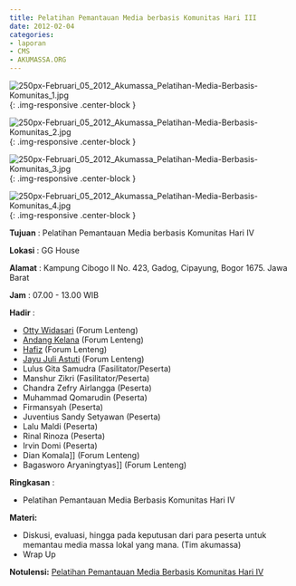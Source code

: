```yaml
---
title: Pelatihan Pemantauan Media berbasis Komunitas Hari III
date: 2012-02-04
categories:
- laporan
- CMS
- AKUMASSA.ORG
---
```


![250px-Februari_05_2012_Akumassa_Pelatihan-Media-Berbasis-Komunitas_1.jpg](/uploads/250px-Februari_05_2012_Akumassa_Pelatihan-Media-Berbasis-Komunitas_1.jpg){: .img-responsive .center-block }

![250px-Februari_05_2012_Akumassa_Pelatihan-Media-Berbasis-Komunitas_2.jpg](/uploads/250px-Februari_05_2012_Akumassa_Pelatihan-Media-Berbasis-Komunitas_2.jpg){: .img-responsive .center-block }

![250px-Februari_05_2012_Akumassa_Pelatihan-Media-Berbasis-Komunitas_3.jpg](/uploads/250px-Februari_05_2012_Akumassa_Pelatihan-Media-Berbasis-Komunitas_3.jpg){: .img-responsive .center-block }

![250px-Februari_05_2012_Akumassa_Pelatihan-Media-Berbasis-Komunitas_4.jpg](/uploads/250px-Februari_05_2012_Akumassa_Pelatihan-Media-Berbasis-Komunitas_4.jpg){: .img-responsive .center-block }

**Tujuan** : Pelatihan Pemantauan Media berbasis Komunitas Hari IV

**Lokasi** : 	GG House

**Alamat** : Kampung Cibogo II No. 423, Gadog, Cipayung, Bogor 1675. Jawa Barat

**Jam** : 07.00 - 13.00 WIB 

**Hadir** : 
* [Otty Widasari](http://wiki.ciptamedia.org/wiki/Otty_Widasari) (Forum Lenteng)
* [Andang Kelana](http://wiki.ciptamedia.org/wiki/Andang_Kelana) (Forum Lenteng)
* [Hafiz](http://wiki.ciptamedia.org/wiki/Hafiz) (Forum Lenteng)
* [Jayu Juli Astuti](http://wiki.ciptamedia.org/wiki/Jayu_Juli_Astuti) (Forum Lenteng)
* Lulus Gita Samudra (Fasilitator/Peserta)
* Manshur Zikri (Fasilitator/Peserta) 
* Chandra Zefry Airlangga (Peserta)
* Muhammad Qomarudin (Peserta)
* Firmansyah (Peserta)
* Juventius Sandy Setyawan (Peserta)
* Lalu Maldi (Peserta)
* Rinal Rinoza (Peserta)
* Irvin Domi (Peserta)
* Dian Komala]] (Forum Lenteng)
* Bagasworo Aryaningtyas]] (Forum Lenteng)

**Ringkasan** : 
* Pelatihan Pemantauan Media Berbasis Komunitas Hari IV

**Materi:**
* Diskusi, evaluasi, hingga pada keputusan dari para peserta untuk memantau media massa lokal yang mana. (Tim akumassa)
* Wrap Up

**Notulensi:**
[Pelatihan Pemantauan Media Berbasis Komunitas Hari IV](http://akumassa.org/informasi/pelatihan-pemantauan-media-hari-ketiga/)
